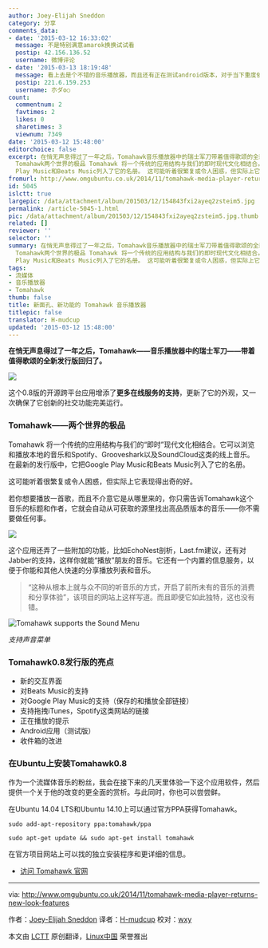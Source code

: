 ```yaml
---
author: Joey-Elijah Sneddon
category: 分享
comments_data:
- date: '2015-03-12 16:33:02'
  message: 不是特别满意amarok换换试试看
  postip: 42.156.136.52
  username: 微博评论
- date: '2015-03-13 18:19:48'
  message: 看上去是个不错的音乐播放器，而且还有正在测试android版本，对于当下重度依赖智能手机的人们来说是一个不错的跨平台解决方案，不过，对于国内用户来说，还需要增加一些国内的音乐播放源，如百度音乐、豆瓣fm等，
  postip: 221.6.159.253
  username: 朩ダo○
count:
  commentnum: 2
  favtimes: 2
  likes: 0
  sharetimes: 3
  viewnum: 7349
date: '2015-03-12 15:48:00'
editorchoice: false
excerpt: 在悄无声息得过了一年之后，Tomahawk音乐播放器中的瑞士军刀带着值得歌颂的全新发行版回归了。   这个0.8版的开源跨平台应用增添了更多在线服务的支持，更新了它的外观，又一次确保了它创新的社交功能完美运行。
  Tomahawk两个世界的极品 Tomahawk 将一个传统的应用结构与我们的即时现代文化相结合。它可以浏览和播放本地的音乐和Spotify、Grooveshark以及SoundCloud这类的线上音乐。在最新的发行版中，它把Google
  Play Music和Beats Music列入了它的名册。 这可能听着很繁复或令人困惑，但实际上它表现得出奇的好。 若你想要播放一首歌
fromurl: http://www.omgubuntu.co.uk/2014/11/tomahawk-media-player-returns-new-look-features
id: 5045
islctt: true
largepic: /data/attachment/album/201503/12/154843fxi2ayeq2zsteim5.jpg
permalink: /article-5045-1.html
pic: /data/attachment/album/201503/12/154843fxi2ayeq2zsteim5.jpg.thumb.jpg
related: []
reviewer: ''
selector: ''
summary: 在悄无声息得过了一年之后，Tomahawk音乐播放器中的瑞士军刀带着值得歌颂的全新发行版回归了。   这个0.8版的开源跨平台应用增添了更多在线服务的支持，更新了它的外观，又一次确保了它创新的社交功能完美运行。
  Tomahawk两个世界的极品 Tomahawk 将一个传统的应用结构与我们的即时现代文化相结合。它可以浏览和播放本地的音乐和Spotify、Grooveshark以及SoundCloud这类的线上音乐。在最新的发行版中，它把Google
  Play Music和Beats Music列入了它的名册。 这可能听着很繁复或令人困惑，但实际上它表现得出奇的好。 若你想要播放一首歌
tags:
- 流媒体
- 音乐播放器
- Tomahawk
thumb: false
title: 新面孔、新功能的 Tomahawk 音乐播放器
titlepic: false
translator: H-mudcup
updated: '2015-03-12 15:48:00'
---
```


**在悄无声息得过了一年之后，Tomahawk——音乐播放器中的瑞士军刀——带着值得歌颂的全新发行版回归了。** 


![](/data/attachment/album/201503/12/154843fxi2ayeq2zsteim5.jpg)


这个0.8版的开源跨平台应用增添了**更多在线服务的支持**，更新了它的外观，又一次确保了它创新的社交功能完美运行。


### Tomahawk——两个世界的极品


Tomahawk 将一个传统的应用结构与我们的“即时”现代文化相结合。它可以浏览和播放本地的音乐和Spotify、Grooveshark以及SoundCloud这类的线上音乐。在最新的发行版中，它把Google Play Music和Beats Music列入了它的名册。


这可能听着很繁复或令人困惑，但实际上它表现得出奇的好。


若你想要播放一首歌，而且不介意它是从哪里来的，你只需告诉Tomahawk这个音乐的标题和作者，它就会自动从可获取的源里找出高品质版本的音乐——你不需要做任何事。


![](/data/attachment/album/201503/12/154847wcg99jrhreexpc99.jpg)


这个应用还弄了一些附加的功能，比如EchoNest剖析，Last.fm建议，还有对Jabber的支持，这样你就能“播放”朋友的音乐。它还有一个内置的信息服务，以便于你能和其他人快速的分享播放列表和音乐。



> 
> “这种从根本上就与众不同的听音乐的方式，开启了前所未有的音乐的消费和分享体验”，该项目的网站上这样写道。而且即便它如此独特，这也没有错。
> 
> 
> 


![Tomahawk supports the Sound Menu](/data/attachment/album/201503/12/154849z88mrv8v4yvsxmyz.jpg)


*支持声音菜单*


### Tomahawk0.8发行版的亮点


* 新的交互界面
* 对Beats Music的支持
* 对Google Play Music的支持（保存的和播放全部链接）
* 支持拖拽iTunes，Spotify这类网站的链接
* 正在播放的提示
* Android应用（测试版）
* 收件箱的改进


### 在Ubuntu上安装Tomahawk0.8


作为一个流媒体音乐的粉丝，我会在接下来的几天里体验一下这个应用软件，然后提供一个关于他的改变的更全面的赏析。与此同时，你也可以尝尝鲜。


在Ubuntu 14.04 LTS和Ubuntu 14.10上可以通过官方PPA获得Tomahawk。



```
sudo add-apt-repository ppa:tomahawk/ppa 

sudo apt-get update && sudo apt-get install tomahawk

```

在官方项目网站上可以找的独立安装程序和更详细的信息。


* [访问 Tomahawk 官网](http://gettomahawk.com/)




---


via: <http://www.omgubuntu.co.uk/2014/11/tomahawk-media-player-returns-new-look-features>


作者：[Joey-Elijah Sneddon](https://plus.google.com/117485690627814051450/?rel=author) 译者：[H-mudcup](https://github.com/H-mudcup) 校对：[wxy](https://github.com/wxy)


本文由 [LCTT](https://github.com/LCTT/TranslateProject) 原创翻译，[Linux中国](http://linux.cn/) 荣誉推出